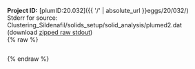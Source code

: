**Project ID:** [plumID:20.032]({{ '/' | absolute_url }}eggs/20/032/)  
Stderr for source:  Clustering_Sildenafil/solids_setup/solid_analysis/plumed2.dat   
(download [zipped raw stdout](plumed2.dat.plumed_master.stdout.txt.zip))  
{% raw %}
<pre>
</pre>
{% endraw %}
